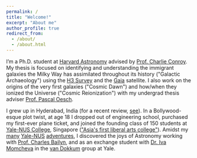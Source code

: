 ```yaml
---
permalink: /
title: "Welcome!"
excerpt: "About me"
author_profile: true
redirect_from: 
  - /about/
  - /about.html
---
```


I’m a Ph.D. student at <a href="https://astronomy.fas.harvard.edu/" target="_blank">Harvard Astronomy</a> advised by <a href="https://scholar.harvard.edu/cconroy" target="_blank">Prof. Charlie Conroy</a>. My thesis is focused on identifying and understanding the immigrant galaxies the Milky Way has assimilated throughout its history ("Galactic Archaeology") using the <a href="http://h3survey.rc.fas.harvard.edu/" target="_blank">H3 Survey</a> and the <a href="https://sci.esa.int/web/gaia" target="_blank">Gaia</a> satellite. I also work on the origins of the very first galaxies ("Cosmic Dawn") and how/when they ionized the Universe ("Cosmic Reionization") with my undergrad thesis adviser <a href="https://obswww.unige.ch/~oeschp/" target="_blank">Prof. Pascal Oesch</a>.

I grew up in Hyderabad, India (for a recent review, <a href="https://www.youtube.com/watch?v=RWNV82AqFoE" target="_blank">see</a>). In a Bollywood-esque plot twist, at age 18 I dropped out of engineering school, purchased my first-ever plane ticket, and joined the founding class of 150 students at <a href="https://www.yale-nus.edu.sg/about/vision-and-mission/" target="_blank">Yale-NUS College</a>, Singapore (<a href="https://harvardmagazine.com/2017/07/an-educated-core" target="_blank">"Asia's first liberal arts college"</a>). Amidst my <a href="https://www.yale-nus.edu.sg/newsroom/10-may-2016-a-love-affair-with-trivia/" target="_blank">many</a> <a href="https://www.instagram.com/yalenuscollege/p/BK5xNvcj6u6/?hl=en" target="_blank">Yale-NUS</a> <a href="https://www.yale-nus.edu.sg/newsroom/20-may-2015-singaporean-poet-alvin-pang-teaches-at-yale-nus/" target="_blank">adventures</a>, I discovered the joys of Astronomy working with <a href="http://www.astro.yale.edu/bailyn/" target="_blank">Prof. Charles Bailyn</a>, and as an exchange student with <a href="https://www.stsci.edu/~imomcheva/" target="_blank">Dr. Iva Momcheva</a> in the <a href="https://www.pietervandokkum.com/" target="_blank">van Dokkum</a> group at Yale.
